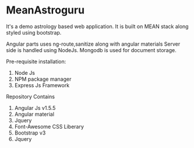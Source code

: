 # MeanAstroguru

It's a demo astrology based web application. It is built on MEAN stack along styled using bootstrap.

Angular parts uses ng-route,sanitize along with angular materials
Server side is handled using NodeJs.
Mongodb is used for document storage.


Pre-requisite installation:

1. Node Js
2. NPM package manager
3. Express Js Framework
 
Repository Contains

1. Angular Js v1.5.5
2. Angular material
3. Jquery
4. Font-Awesome CSS Liberary
5. Bootstrap v3
6. Jquery
